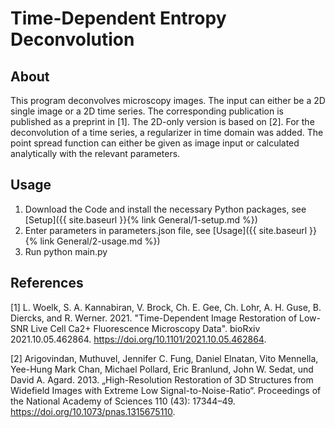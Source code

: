 # Time-Dependent Entropy Deconvolution 

## About

This program deconvolves microscopy images. The input can either be a 2D single image or a 2D time series. 
The corresponding publication is published as a preprint in [1].
The 2D-only version is based on [2]. For the deconvolution of a time series, a regularizer in time domain was added.
The point spread function can either be given as image input or calculated analytically with the relevant parameters.

## Usage

1. Download the Code and install the necessary Python packages, see [Setup]({{ site.baseurl }}{% link General/1-setup.md %}) 
2. Enter parameters in parameters.json file, see [Usage]({{ site.baseurl }}{% link General/2-usage.md %}) 
3. Run python main.py


## References
[1] L. Woelk, S. A. Kannabiran, V. Brock, Ch. E. Gee, Ch. Lohr, A. H. Guse, B. Diercks, and R. Werner. 2021. "Time-Dependent Image Restoration of Low-SNR Live Cell Ca2+ Fluorescence Microscopy Data". bioRxiv 2021.10.05.462864. https://doi.org/10.1101/2021.10.05.462864.

[2] Arigovindan, Muthuvel, Jennifer C. Fung, Daniel Elnatan, Vito Mennella, Yee-Hung Mark Chan, Michael Pollard, Eric Branlund, John W. Sedat, und David A. Agard. 2013. „High-Resolution Restoration of 3D Structures from Widefield Images with Extreme Low Signal-to-Noise-Ratio“. Proceedings of the National Academy of Sciences 110 (43): 17344–49. https://doi.org/10.1073/pnas.1315675110.
